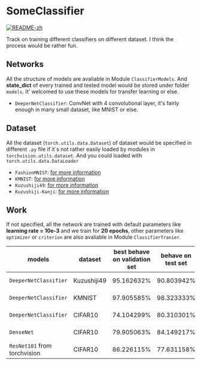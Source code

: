 # SomeClassifier

[![README-zh](https://img.shields.io/badge/README-%E4%B8%AD%E6%96%87-brightgreen)](README_zh.md)

Track on training different classifiers on different dataset. I think the process would be rather fun.

## Networks

All the structure of models are avaliable in Module `ClassifierModels`. And **state_dict** of every trained and tested model would be stored under folder `models`. It' welcomed to use these models for transfer learning or else.

+ `DeeperNetClassifier`: ConvNet with 4 convolutional layer, it's fairly enough in many small dataset, like MNIST or else.

## Dataset

All the dataset (`torch.utils.data.Dataset`) of dataset would be specified in different `.py` file if it\`s not rather easily loaded by modules in `torchvision.utils.dataset`. And you could loaded with `torch.utils.data.DataLoader`

+ `FashionMNIST`: [for more information](https://github.com/zalandoresearch/fashion-mnist)
+ `KMNIST`: [for more information](https://github.com/rois-codh/kmnist)
+ `Kuzushiji49`: [for more information](https://github.com/rois-codh/kmnist)
+ `Kuzushiji-Kanji`: [for more information](https://github.com/rois-codh/kmnist)

## Work

If not specified, all the network are trained with default parameters like **learning rate = 10e-3** and we train for **20 epochs**, other parameters like `optimizer` or `criterion` are also avaliable in Module `ClassifierTranier`.

| models | dataset | best behave on validation set | behave on test set | settings | preprocessing |
| -- | -- | -- | -- | -- | -- |
| `DeeperNetClassifier` | Kuzushiji49 | 95.162632% | 90.803942% | default | Data augmentation |
| `DeeperNetClassifier` | KMNIST | 97.905585% | 98.323333% | default | Data augmentation |
| `DeeperNetClassifier` | CIFAR10 | 74.104299% | 80.310301% | default | Data augmentation |
| `DenseNet` | CIFAR10 | 79.905063% | 84.149217% | 50 epochs , PlateauReduce | Data augmentation |
| `ResNet101` from torchvision | CIFAR10 | 86.226115% | 77.631158% | 50 epochs, PlateauReduce, | Resize96 Data augmentation |
